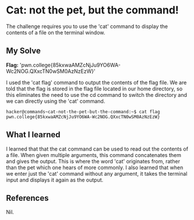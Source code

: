 # Cat: not the pet, but the command!
The challenge requires you to use the 'cat' command to display the contents of a file on the terminal window.

## My Solve
**Flag:**  'pwn.college{85kxwaAMZcNjJu9YO6WA-Wc2NOG.QXxcTN0wSM0AzNzEzW}'

I used the 'cat flag' command to output the contents of the flag file. We are told that the flag is stored in the flag file located in our home directory, so this eliminates the need to use the cd command to switch the directory and we can directly using the 'cat' command.

```
hacker@commands~cat-not-the-pet-but-the-command:~$ cat flag
pwn.college{85kxwaAMZcNjJu9YO6WA-Wc2NOG.QXxcTN0wSM0AzNzEzW}

```

## What I learned
I learned that that the cat command can be used to read out the contents of a file. When given multiple arguments, this command concatenates them and gives the output. This is where the word 'cat' originates from, rather than the pet which one hears of more commonly.
I also learned that when we enter just the 'cat' command without any argument, it takes the terminal input and displays it again as the output.

## References
Nil.
